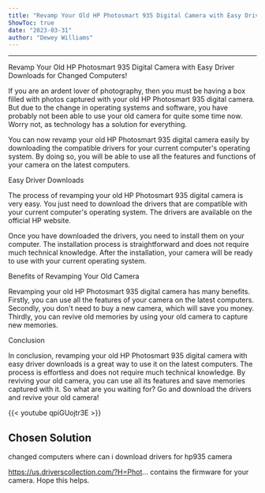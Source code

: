 ```yaml
---
title: "Revamp Your Old HP Photosmart 935 Digital Camera with Easy Driver Downloads for Changed Computers!"
ShowToc: true 
date: "2023-03-31"
author: "Dewey Williams"
---
```

*****
Revamp Your Old HP Photosmart 935 Digital Camera with Easy Driver Downloads for Changed Computers!

If you are an ardent lover of photography, then you must be having a box filled with photos captured with your old HP Photosmart 935 digital camera. But due to the change in operating systems and software, you have probably not been able to use your old camera for quite some time now. Worry not, as technology has a solution for everything.

You can now revamp your old HP Photosmart 935 digital camera easily by downloading the compatible drivers for your current computer's operating system. By doing so, you will be able to use all the features and functions of your camera on the latest computers.

Easy Driver Downloads

The process of revamping your old HP Photosmart 935 digital camera is very easy. You just need to download the drivers that are compatible with your current computer's operating system. The drivers are available on the official HP website.

Once you have downloaded the drivers, you need to install them on your computer. The installation process is straightforward and does not require much technical knowledge. After the installation, your camera will be ready to use with your current operating system.

Benefits of Revamping Your Old Camera

Revamping your old HP Photosmart 935 digital camera has many benefits. Firstly, you can use all the features of your camera on the latest computers. Secondly, you don't need to buy a new camera, which will save you money. Thirdly, you can revive old memories by using your old camera to capture new memories.

Conclusion

In conclusion, revamping your old HP Photosmart 935 digital camera with easy driver downloads is a great way to use it on the latest computers. The process is effortless and does not require much technical knowledge. By reviving your old camera, you can use all its features and save memories captured with it. So what are you waiting for? Go and download the drivers and revive your old camera!

{{< youtube qpiGUojtr3E >}} 



## Chosen Solution
 changed computers where can i download drivers for hp935 camera

 https://us.driverscollection.com/?H=Phot...
contains the firmware for your camera. Hope this helps.




